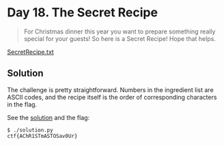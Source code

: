# Day 18. The Secret Recipe

> For Christmas dinner this year you want to prepare something really special for your guests! So here is a Secret Recipe! Hope that helps.

[SecretRecipe.txt](./SecretRecipe.txt)

## Solution

The challenge is pretty straightforward. Numbers in the ingredient list are ASCII codes, and the recipe itself is the order of corresponding characters in the flag.

See the [solution](./solution.py) and the flag:

```
$ ./solution.py
ctf{AChR1STmASTOSav0Ur}
```
